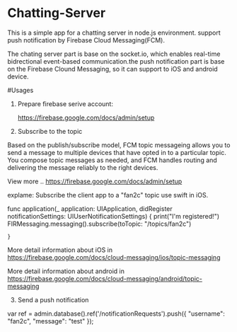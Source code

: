 # Chatting-Server

This is a simple app for a chatting server in node.js environment. support push notification by Firebase Cloud Messaging(FCM).

The chating server part is base on the socket.io, which enables real-time bidrectional event-based communication.the push notification part is base on the Firebase Clound Messaging, so it can support to iOS and android device. 


#Usages

1. Prepare firebase serive account:


    https://firebase.google.com/docs/admin/setup



2. Subscribe to the topic

Based on the publish/subscribe model, FCM topic messageing allows you to send a message to multiple devices that have opted in to a particular topic. You compose topic messages as needed, and FCM handles routing and delivering the message reliably to the right devices.

View more ..  https://firebase.google.com/docs/admin/setup


explame: Subscribe the client app to a "fan2c" topic use swift in iOS.

func application(_ application: UIApplication, didRegister notificationSettings: UIUserNotificationSettings) {
        print("I'm registered!")
        FIRMessaging.messaging().subscribe(toTopic: "/topics/fan2c")
       
    }
   
    
More detail information about iOS in
          https://firebase.google.com/docs/cloud-messaging/ios/topic-messaging


More detail information about android in
          https://firebase.google.com/docs/cloud-messaging/android/topic-messaging

3. Send a push notification


var ref = admin.database().ref('/notificationRequests').push({
  "username": "fan2c",
  "message": "test"
});


